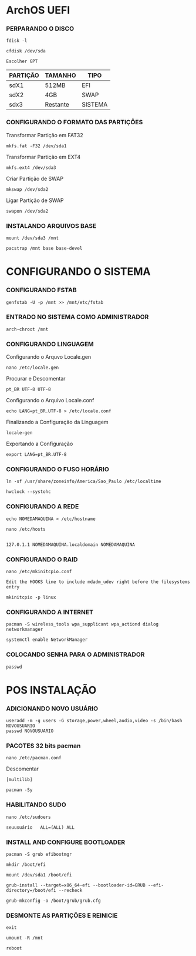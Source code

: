 # ArchOS UEFI

### PERPARANDO O DISCO

```
fdisk -l
```
```
cfdisk /dev/sda
```
```
Escolher GPT
```

|PARTIÇÃO	|TAMANHO  	|TIPO   	|
|------	|----------	|---------	|
| sdX1 	| 512MB    	| EFI     	|
| sdX2 	| 4GB      	| SWAP     	|
| sdx3 	| Restante 	| SISTEMA 	|


### CONFIGURANDO O FORMATO DAS PARTIÇÕES

Transformar Partição em FAT32
```
mkfs.fat -F32 /dev/sda1
```
Transformar Partição em EXT4
```
mkfs.ext4 /dev/sda3
```
Criar Partição de SWAP
```
mkswap /dev/sda2
```
Ligar Partição de SWAP
```
swapon /dev/sda2
```
### INSTALANDO ARQUIVOS BASE

```
mount /dev/sda3 /mnt
```
```
pacstrap /mnt base base-devel
```
# CONFIGURANDO O SISTEMA

### CONFIGURANDO FSTAB  
```
genfstab -U -p /mnt >> /mnt/etc/fstab
```
### ENTRADO NO SISTEMA COMO ADMINISTRADOR 
```
arch-chroot /mnt
```
### CONFIGURANDO LINGUAGEM
Configurando o Arquvo Locale.gen
```
nano /etc/locale.gen
```
Procurar e Descomentar
```
pt_BR UTF-8 UTF-8
```
Configurando o Arquivo Locale.conf
```
echo LANG=pt_BR.UTF-8 > /etc/locale.conf
```
Finalizando a Configuração da Linguagem
```
locale-gen
```
Exportando a Configuração
```
export LANG=pt_BR.UTF-8
```
### CONFIGURANDO O FUSO HORÁRIO
```
ln -sf /usr/share/zoneinfo/America/Sao_Paulo /etc/localtime
```
```
hwclock --systohc
```

### CONFIGURANDO A REDE
```
echo NOMEDAMAQUINA > /etc/hostname
```
```
nano /etc/hosts
```
```

127.0.1.1 NOMEDAMAQUINA.localdomain NOMEDAMAQUINA
```
### CONFIGURANDO O RAID
```
nano /etc/mkinitcpio.conf
```
```
Edit the HOOKS line to include mdadm_udev right before the filesystems entry
```
```
mkinitcpio -p linux
```

### CONFIGURANDO A INTERNET
```
pacman -S wireless_tools wpa_supplicant wpa_actiond dialog networkmanager
```
```
systemctl enable NetworkManager
```
### COLOCANDO SENHA PARA O ADMINISTRADOR
```
passwd
```

# POS INSTALAÇÃO

### ADICIONANDO NOVO USUÁRIO
```
useradd -m -g users -G storage,power,wheel,audio,video -s /bin/bash NOVOUSUARIO
passwd NOVOUSUARIO
```
### PACOTES 32 bits pacman
```
nano /etc/pacman.conf
```
Descomentar
```
[multilib]
```
```
pacman -Sy
```

### HABILITANDO SUDO
```
nano /etc/sudoers
```
```
seuusuário   ALL=(ALL) ALL
```
### INSTALL AND CONFIGURE BOOTLOADER
```
pacman -S grub efibootmgr
```
```
mkdir /boot/efi
```
```
mount /dev/sda1 /boot/efi
```
```
grub-install --target=x86_64-efi --bootloader-id=GRUB --efi-directory=/boot/efi --recheck
```
```
grub-mkconfig -o /boot/grub/grub.cfg
```

### DESMONTE AS PARTIÇÕES E REINICIE
```
exit
```
```
umount -R /mnt
```
```
reboot
```
